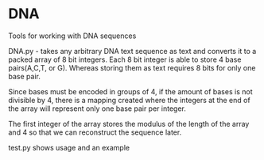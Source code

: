 DNA
===

Tools for working with DNA sequences

DNA.py - 
takes any arbitrary DNA
 text sequence as text and converts it to a packed array of 8 bit integers.
 Each 8 bit integer is able to store 4 base pairs(A,C,T, or G).
 Whereas storing them as text requires 8 bits for only one base pair.
 
 Since bases must be encoded in groups of 4, if the amount of bases is not divisible by 4, there is a mapping created where the integers at the end of the array will represent only one base pair per integer.  
 
 The first integer of the array stores the modulus of the length of the array and 4 so that we can reconstruct the sequence later.


test.py shows usage and an example
